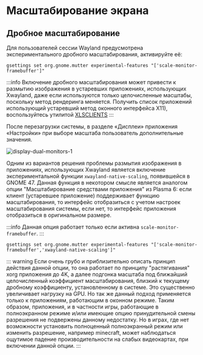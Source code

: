 # Масштабирование экрана

## Дробное масштабирование

Для пользователей сессии Wayland предусмотрена экспериментального дробного масштабирования, активируйте её:

```shell
gsettings set org.gnome.mutter experimental-features "['scale-monitor-framebuffer']"
```

:::info
Включение дробного масштабирования может привести к размытию изображения в устаревших приложениях, использующих Xwayland, даже если используются только целочисленные масштабы, поскольку метод рендеринга меняется. Получить список приложений использующий устаревший метод оконного интерфейса X11), воспользуйтесь утилитой [XLSCLIENTS](/xlsclients)
:::

После перезагрузки системы, в разделе «Дисплеи» приложения «Настройки» при выборе масштаба пользователь дополнительные значения.

![display-dual-monitors-1](/display-dual-monitors/display-dual-monitors-1.png)

Одним из вариантов решения проблемы размытия изображения в приложениях, использующих Xwayland является включение экспериментальной функции `xwayland-native-scaling`, появившейся в GNOME 47. Данная функция в некотором смысле является аналогом опции "Масштабирование средствами приложения" из Plasma 6: если клиент (устаревшее приложение) поддерживает функцию масштабирования, то интерфейс отобразиться с учетом настроек масштабирования системы, если нет, то интерфейс приложения отобразиться в оригинальном размере.

:::info
Данная опция работает только если активна `scale-monitor-framebuffer`.
:::

```shell
gsettings set org.gnome.mutter experimental-features "['scale-monitor-framebuffer','xwayland-native-scaling']"
```

::: warning
Если очень грубо и приблизительно описать принцип действия данной опции, то она работает по принципу "растягивания" xorg приложения до 4K, а далее подгонка масштаба под ближайший целочисленный коэффициент масштабирования, близкий к текущему дробному коэффициенту, установленному в системе.
Это существенно увеличивает нагрузку на GPU.
Но так же данный подход применяется только к приложениям, работающим в оконном режиме. Таким образом, приложения, и в частности игры, работающие в полноэкранном режиме и/или имеющие опцию принудительной смены разрешения не подвержены данному недостатку.
Но в играх, где нет возможности установить полноценный полноэкранный режим или изменить разрешение, например minecraft, может наблюдаться ощутимое падение производительности на слабых видеокартах, при включении данной опции.
:::
